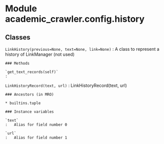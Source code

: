 Module academic_crawler.config.history
======================================

Classes
-------

`LinkHistory(previous=None, text=None, link=None)`
:   A class to represent a history of LinkManager (not used)

    ### Methods

    `get_text_records(self)`
    :

`LinkHistoryRecord(text, url)`
:   LinkHistoryRecord(text, url)

    ### Ancestors (in MRO)

    * builtins.tuple

    ### Instance variables

    `text`
    :   Alias for field number 0

    `url`
    :   Alias for field number 1